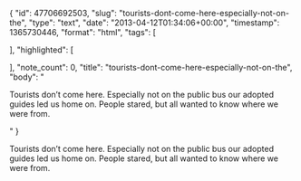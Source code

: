 {
  "id": 47706692503,
  "slug": "tourists-dont-come-here-especially-not-on-the",
  "type": "text",
  "date": "2013-04-12T01:34:06+00:00",
  "timestamp": 1365730446,
  "format": "html",
  "tags": [

  ],
  "highlighted": [

  ],
  "note_count": 0,
  "title": "tourists-dont-come-here-especially-not-on-the",
  "body": "<p>Tourists don’t come here. Especially not on the public bus our adopted guides led us home on. People stared, but all wanted to know where we were from.</p>"
}

<p>Tourists don’t come here. Especially not on the public bus our adopted guides led us home on. People stared, but all wanted to know where we were from.</p>
